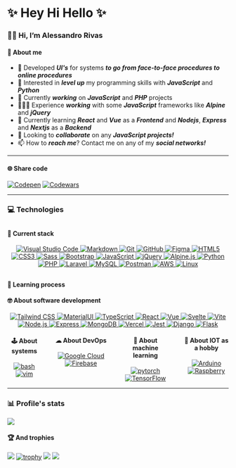 # ✨ Hey Hi Hello ✨
### 👋🏻 Hi, I’m Alessandro Rivas
#### 💫 About me
- 💯 Developed ***UI's*** for systems ***to go from face-to-face procedures to online procedures***
- 👀 Interested in ***level up*** my programming skills with ***JavaScript*** and ***Python***
- 🔭 Currently ***working*** on ***JavaScript*** and ***PHP*** projects
- 👨🏻‍💻 Experience ***working*** with some ***JavaScript*** frameworks like ***Alpine*** and ***jQuery***
- 🌱 Currently learning ***React*** and ***Vue*** as a ***Frontend*** and ***Nodejs***, ***Express*** and ***Nextjs*** as a ***Backend***
- 💞️ Looking to ***collaborate*** on any ***JavaScript projects!***
- 📫 How to ***reach me***? Contact me on any of my ***social networks!***
---
#### 🌐 Share code
[![Codepen](https://img.shields.io/static/v1?style=for-the-badge&message=CodePen&color=000000&logo=CodePen&logoColor=FFFFFF&label=)](https://codepen.io/alessandrror)
[![Codewars](https://img.shields.io/static/v1?style=for-the-badge&message=Codewars&color=B1361E&logo=Codewars&logoColor=FFFFFF&label=)](https://www.codewars.com/users/Alessandrror)
<!-- [![Gmail](https://img.shields.io/static/v1?style=for-the-badge&message=Gmail&color=EA4335&logo=Gmail&logoColor=FFFFFF&label=)](mailto:ssandrorivas@gmail.com)
[![LinkedIn](https://img.shields.io/static/v1?style=for-the-badge&message=LinkedIn&color=0A66C2&logo=LinkedIn&logoColor=FFFFFF&label=)](https://linkedin.com/in/alessandrror)
[![Instagram](https://img.shields.io/static/v1?style=for-the-badge&message=Instagram&color=E4405F&logo=Instagram&logoColor=FFFFFF&label=)](https://instagram.com/alessandrro.r)
[![Spotify](https://img.shields.io/static/v1?style=for-the-badge&message=Spotify&color=1DB954&logo=Spotify&logoColor=FFFFFF&label=)](https://open.spotify.com/user/uninsolent?si=c9edc4229fb24fa4)
[![Discord](https://img.shields.io/static/v1?style=for-the-badge&message=Discord&color=5865F2&logo=Discord&logoColor=FFFFFF&label=)](https://discord.com/users/409197150963236884) -->

---
### 💻 Technologies
##
#### 🎒 Current stack
<div style="text-align:center;">
    <a href="https://code.visualstudio.com/">
        <img src="https://skillicons.dev/icons?i=vscode" alt="Visual Studio Code">
    </a>
    <a href="https://www.markdownguide.org/">
        <img src="https://skillicons.dev/icons?i=markdown" alt="Markdown">
    </a>
    <a href="https://git-scm.com/">
        <img src="https://skillicons.dev/icons?i=git" alt="Git">
    </a>
    <a href="https://github.com/">
        <img src="https://skillicons.dev/icons?i=github" alt="GitHub">
    </a>
    <a href="https://www.figma.com/">
        <img src="https://skillicons.dev/icons?i=figma" alt="Figma">
    </a>
    <a href="https://developer.mozilla.org/en-US/docs/Web/HTML">
        <img src="https://skillicons.dev/icons?i=html" alt="HTML5">
    </a>
    <a href="https://developer.mozilla.org/en-US/docs/Web/CSS">
        <img src="https://skillicons.dev/icons?i=css" alt="CSS3">
    </a>
    <a href="https://sass-lang.com/">
        <img src="https://skillicons.dev/icons?i=sass" alt="Sass">
    </a>
    <a href="https://getbootstrap.com/">
        <img src="https://skillicons.dev/icons?i=bootstrap" alt="Bootstrap">
    </a>
    <a href="https://developer.mozilla.org/en-US/docs/Web/JavaScript">
        <img src="https://skillicons.dev/icons?i=js" alt="JavaScript">
    </a>
    <a href="https://jquery.com/">
        <img src="https://skillicons.dev/icons?i=jquery" alt="jQuery">
    </a>
    <a href="https://alpinejs.dev/">
        <img src="https://skillicons.dev/icons?i=alpinejs" alt="Alpine.js">
    </a>
    <a href="https://www.python.org/">
        <img src="https://skillicons.dev/icons?i=py" alt="Python">
    </a>
    <a href="https://php.net/">
        <img src="https://skillicons.dev/icons?i=php" alt="PHP">
    </a>
    <a href="https://laravel.com/">
        <img src="https://skillicons.dev/icons?i=laravel" alt="Laravel">
    </a>
    <a href="https://www.mysql.com/">
        <img src="https://skillicons.dev/icons?i=mysql" alt="MySQL">
    </a>
    <a href="https://www.postman.com/">
        <img src="https://skillicons.dev/icons?i=postman" alt="Postman">
    </a>
    <a href="https://aws.amazon.com/">
        <img src="https://skillicons.dev/icons?i=aws" alt="AWS">
    </a>
    <a href="https://linuxmint.com/">
        <img src="https://skillicons.dev/icons?i=linux" alt="Linux">
    </a>
</div>

##

#### 📖 Learning process
#### 🤓 About software development
<div style="text-align:center">
    <a href="https://tailwindcss.com/">
        <img src="https://skillicons.dev/icons?i=tailwindcss" alt="Tailwind CSS">
    </a>
    <a href="https://mui.com/">
        <img src="https://skillicons.dev/icons?i=materialui" alt="MaterialUI">
    </a>
    <a href="https://www.typescriptlang.org/">
        <img src="https://skillicons.dev/icons?i=ts" alt="TypeScript">
    </a>
    <a href="https://react.dev/">
        <img src="https://skillicons.dev/icons?i=react" alt="React">
    </a>
    <a href="https://vuejs.org/">
        <img src="https://skillicons.dev/icons?i=vue" alt="Vue">
    </a>
    <a href="https://svelte.dev/">
        <img src="https://skillicons.dev/icons?i=svelte" alt="Svelte">
    </a>
    <a href="https://vitejs.dev/">
        <img src="https://skillicons.dev/icons?i=vite" alt="Vite">
    </a>
    <a href="https://nodejs.org/en">
        <img src="https://skillicons.dev/icons?i=nodejs" alt="Node.js">
    </a>
    <a href="https://expressjs.com/">
        <img src="https://skillicons.dev/icons?i=express" alt="Express">
    </a>
    <a href="https://www.mongodb.com/">
        <img src="https://skillicons.dev/icons?i=mongodb" alt="MongoDB">
    </a>
    <a href="https://vercel.com/">
        <img src="https://skillicons.dev/icons?i=vercel" alt="Vercel">
    </a>
    <a href="https://jestjs.io/">
        <img src="https://skillicons.dev/icons?i=jest" alt="Jest">
    </a>
    <a href="https://www.djangoproject.com/">
        <img src="https://skillicons.dev/icons?i=django" alt="Django">
    </a>
    <a href="https://flask.palletsprojects.com/en/2.3.x/">
        <img src="https://skillicons.dev/icons?i=flask" alt="Flask">
    </a>
</div>
<div style="display:flex;gap:2rem;text-align:center;">
<div>

#### 🕹️ About systems

<a href="https://www.gnu.org/">
    <img src="https://skillicons.dev/icons?i=bash" alt="bash">
</a>
<a href="https://www.vim.org/">
    <img src="https://skillicons.dev/icons?i=vim" alt="vim">
</a>
</div>
<div>

#### ☁ About DevOps
<a href="https://cloud.google.com/">
    <img src="https://skillicons.dev/icons?i=gcp" alt="Google Cloud">
</a>
<a href="https://firebase.google.com/">
    <img src="https://skillicons.dev/icons?i=firebase" alt="Firebase">
</a>
</div>
<div>

#### 🤖 About machine learning
<a href="https://pytorch.org/">
    <img src="https://skillicons.dev/icons?i=pytorch" alt="pytorch">
</a>
<a href="https://www.tensorflow.org/">
    <img src="https://skillicons.dev/icons?i=tensorflow" alt="TensorFlow">
</a>
</div>
<div>

#### 🏀 About IOT as a hobby
<a href="https://www.arduino.cc/">
    <img src="https://skillicons.dev/icons?i=arduino" alt="Arduino">
</a>
<a href="https://www.raspberrypi.org/">
    <img src="https://skillicons.dev/icons?i=raspberrypi" alt="Raspberry">
</a>
</div>
</div>

<!-- Lock for later -->
<!-- <a href="https://deno.com/">
        <img src="https://skillicons.dev/icons?i=deno" alt="Deno">
    </a>
    <a href="https://about.gitlab.com/">
        <img src="https://skillicons.dev/icons?i=gitlab" alt="Gitlab">
    </a>
    <a href="https://www.docker.com/">
        <img src="https://skillicons.dev/icons?i=docker" alt="Docker">
    </a>
    <a href="https://kubernetes.io/">
        <img src="https://skillicons.dev/icons?i=kubernetes" alt="Kubernetes">
    </a>
    <a href="https://www.electronjs.org/">
        <img src="https://skillicons.dev/icons?i=electron" alt="Electron">
    </a>
    <a href="https://fastapi.tiangolo.com/">
        <img src="https://skillicons.dev/icons?i=fastapi" alt="Fastapi">
    </a>
    <a href="https://graphql.org/">
        <img src="https://skillicons.dev/icons?i=graphql" alt="Graphql">
    </a>
    <a href="https://nestjs.com/">
        <img src="https://skillicons.dev/icons?i=nestjs" alt="Nestjs">
    </a>
    <a href="https://threejs.org/">
        <img src="https://skillicons.dev/icons?i=threejs" alt="Threejs">
    </a> -->
---
### 📊 Profile's stats
[![](https://visitcount.itsvg.in/api?id=Alessandrror&icon=0&color=12)](https://visitcount.itsvg.in)
#### 🏆 And trophies
![](https://github-readme-stats.vercel.app/api?username=Alessandrror&theme=dark&hide_border=true)
[![trophy](https://github-profile-trophy.vercel.app/?username=alessandrror&theme=darkhub&no-frame=true&margin-w=15&margin-h=15&bg=true)](https://github.com/ryo-ma/github-profile-trophy)
![](https://github-readme-streak-stats.herokuapp.com/?user=Alessandrror&theme=dark&hide_border=true&no-bg=true)
![](https://github-readme-stats.vercel.app/api/top-langs/?username=Alessandrror&theme=dark&hide_border=true&layout=compact)
<!-- #### 🐦 Latest Tweet
[![](https://gtce.itsvg.in/api?username=Alessandrror)](https://github.com/VishwaGauravIn/github-twitter-card-embed) -->
<!-- ### ✍️ Random Dev Quote
![](https://quotes-github-readme.vercel.app/api?type=horizontal&theme=radical) -->

<!-- <p>
  <img src="https://spotify-github-profile.vercel.app/api/view?uid=11147618695&cover_image=true&theme=novatorem&show_offline=true&background_color=121212&interchange=false&bar_color=53b14f&bar_color_cover=false">
  <img src="https://spotify-recently-played-readme.vercel.app/api?user=uninsolent&count=10">
</p> -->